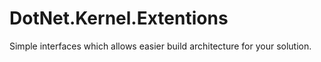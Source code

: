 # DotNet.Kernel.Extentions

Simple interfaces which allows easier build architecture for your solution.